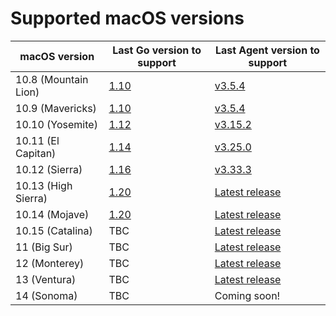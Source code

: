 # Supported macOS versions

macOS version          | Last Go version to support | Last Agent version to support
---------------------- | -------------------------- | -----------------------------
10.8 (Mountain Lion)   | [1.10][go110]              | [v3.5.4][agent354]
10.9 (Mavericks)       | [1.10][go110]              | [v3.5.4][agent354]
10.10 (Yosemite)       | [1.12][go112]              | [v3.15.2][agent3152]
10.11 (El Capitan)     | [1.14][go114]              | [v3.25.0][agent3250]
10.12 (Sierra)         | [1.16][go116]              | [v3.33.3][agent3333]
10.13 (High Sierra)    | [1.20][go120]              | [Latest release][latest]
10.14 (Mojave)         | [1.20][go120]              | [Latest release][latest]
10.15 (Catalina)       | TBC                        | [Latest release][latest]
11 (Big Sur)           | TBC                        | [Latest release][latest]
12 (Monterey)          | TBC                        | [Latest release][latest]
13 (Ventura)           | TBC                        | [Latest release][latest]
14 (Sonoma)            | TBC                        | Coming soon!

[go110]: https://go.dev/doc/go1.10#ports
[go112]: https://go.dev/doc/go1.12#darwin
[go114]: https://go.dev/doc/go1.14#darwin
[go116]: https://go.dev/doc/go1.16#darwin
[go120]: https://go.dev/doc/go1.20#darwin

[agent354]: https://github.com/buildkite/agent/releases/tag/v3.5.4
[agent3152]: https://github.com/buildkite/agent/releases/tag/v3.15.2
[agent3250]: https://github.com/buildkite/agent/releases/tag/v3.25.0
[agent3333]: https://github.com/buildkite/agent/releases/tag/v3.33.3
[latest]: https://github.com/buildkite/agent/releases/
